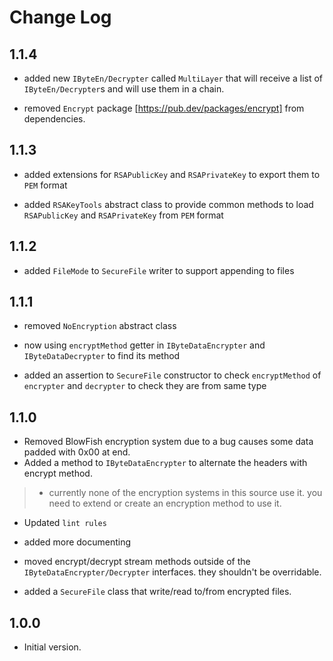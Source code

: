 # Change Log

## 1.1.4

- added new `IByteEn/Decrypter` called `MultiLayer` that will receive a list of `IByteEn/Decrypter`s and will use them in a chain.

- removed `Encrypt` package [https://pub.dev/packages/encrypt] from dependencies.

## 1.1.3

- added extensions for `RSAPublicKey` and `RSAPrivateKey` to export them to `PEM` format

- added `RSAKeyTools` abstract class to provide common methods to load `RSAPublicKey` and `RSAPrivateKey` from `PEM` format

## 1.1.2

- added `FileMode` to `SecureFile` writer to support appending to files

## 1.1.1

- removed `NoEncryption` abstract class

- now using `encryptMethod` getter in `IByteDataEncrypter` and `IByteDataDecrypter` to find its method

- added an assertion to `SecureFile` constructor to check `encryptMethod` of `encrypter` and `decrypter` to check they are from same type

## 1.1.0

- Removed BlowFish encryption system due to a bug causes some data padded with 0x00 at end.
- Added a method to `IByteDataEncrypter` to alternate the headers with encrypt method.
>
>- currently none of the encryption systems in this source use it.
> you need to extend or create an encryption method to use it.
>

- Updated `lint rules`

- added more documenting

- moved encrypt/decrypt stream methods outside of the `IByteDataEncrypter/Decrypter` interfaces. they shouldn't be overridable.

- added a `SecureFile` class that write/read to/from encrypted files.

## 1.0.0

- Initial version.
